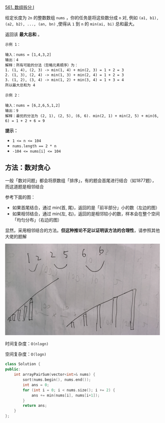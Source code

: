 [561. 数组拆分 I](https://leetcode-cn.com/problems/array-partition-i/)

给定长度为 `2n` 的整数数组 `nums` ，你的任务是将这些数分成 `n` 对, 例如 `(a1, b1), (a2, b2), ..., (an, bn)` ,使得从 `1` 到 `n` 的 `min(ai, bi)` 总和最大。

返回该 **最大总和** 。

```
示例 1：

输入：nums = [1,4,3,2]
输出：4
解释：所有可能的分法（忽略元素顺序）为：
1. (1, 4), (2, 3) -> min(1, 4) + min(2, 3) = 1 + 2 = 3
2. (1, 3), (2, 4) -> min(1, 3) + min(2, 4) = 1 + 2 = 3
3. (1, 2), (3, 4) -> min(1, 2) + min(3, 4) = 1 + 3 = 4
所以最大总和为 4

示例 2：

输入：nums = [6,2,6,5,1,2]
输出：9
解释：最优的分法为 (2, 1), (2, 5), (6, 6). min(2, 1) + min(2, 5) + min(6, 6) = 1 + 2 + 6 = 9

```

**提示：**

- `1 <= n <= 104`
- `nums.length == 2 * n`
- `-104 <= nums[i] <= 104`

## 方法：数对贪心

一般「数对问题」都会将原数组「排序」，有的题会首尾进行结合（如1877题），而这道题是相邻结合

参考下面的图：

- 如果首尾结合，通过 min(首, 尾)，返回的是「前半部分」小的数（左边的图）
- 如果相邻结合，通过 min(左, 右)，返回的是相邻较小的数，样本会在整个空间「均匀分布」（右边的图）

显然，采用相邻结合的方法。**但这种推论不足以证明该方法的合理性**，请参照其他大佬的题解

![](../doc/561.png)

时间复杂度：`O(nlogn)`

空间复杂度：`O(logn)`

```c++
class Solution {
public:
    int arrayPairSum(vector<int>& nums) {
        sort(nums.begin(), nums.end());
        int ans = 0;
        for (int i = 0; i < nums.size(); i += 2) {
            ans += min(nums[i], nums[i+1]);
        }
        return ans;
    }
};
```

